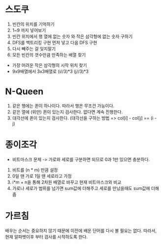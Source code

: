 # 스도쿠
1. 빈칸의 위치를 기억하기
2. 1~9 까지 넣어보기
3. 빈칸 위치에서 행 열에 없는 숫자 와 작은 삼각형에 없는 숫자 구하기
4. DFS를 백트리킹 구현 먼저 넣고 다음 DFS 구현
5. 다시 빼주는 걸 잊지말기
6. 모든 빈칸의 갯수만큼 만족하는 배열 찾기

* 가장 어려운 작은 삼각형의 시작 위치 찾기
* 9x9배열에서 3x3배열로 (i//3)*3  (j//3)*3

# N-Queen
1. 같은 행에는 퀸이 하나이다. 따라서 행은 무조건 가능이다.
2. 같은 열에 (위만) 퀸이 있는지 검사한다. 없다면 계속 진행한다.
3. 대각선에 퀸이 있는지 검사한다. (대각선을 구하는 방법 => col[i] - col[j] == (i - j)


# 종이조각
* 비트마스크 문제 -> 가로와 세로를 구분하면 되므로 0과 1만 있으면 충분하다.
1. 비트를 (n * m) 만큼 설정
2. 0일 땐 가로 1일 땐 세로라고 가정
3. i*m + n을 통해 2차원 배열로 바꾸고 현재 비트마스크와 비교
4. 가로나 세로가 범위를 넘가면 sum값에 더해주고 세로를 만났을때도 sum값에 더해줌

# 가르침
배우는 순서는 중요하지 않기 때문에 이전에 배운 단어를 다시 볼 필요는 없다.
따라서, 현재 알파벳이후 부터 검사를 시작하도록 한다.